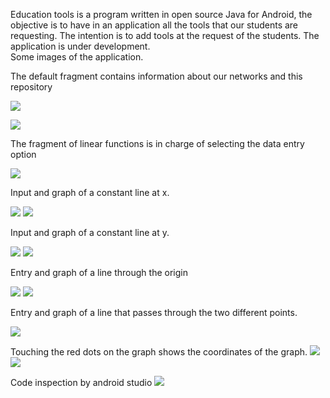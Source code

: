 
Education tools is a program written in open source Java for Android, the objective is to have in an application all the tools that our students are requesting.
The intention is to add tools at the request of the students.
The application is under development.  
Some images of the application. 

The default fragment contains information about our networks and this repository

![](images/informacion.gif)

![](images/links.gif)

The fragment of linear functions is in charge of selecting the data entry option

![](images/functionlineal.gif)

Input and graph of a constant line at x.

![](images/in_1.gif)
![](images/graph_1.gif)

Input and graph of a constant line at y.

![](images/in_2.gif)
![](images/graph_2.gif)

Entry and graph of a line through the origin

![](images/in_m.gif)
![](images/graph_m.gif)

Entry and graph of a line that passes through the two different points.

![](images/in_3.gif)

Touching the red dots on the graph shows the coordinates of the graph.
![](images/graph_3.1.gif)
![](images/graph_3.2.gif)

Code inspection by android studio
![](images/inspetioncode.gif)




